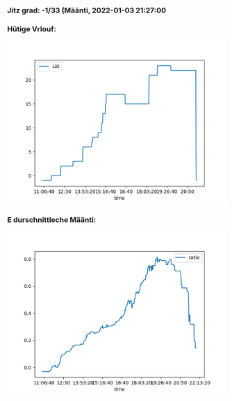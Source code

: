 ### Jitz grad: -1/33 (Määnti, 2022-01-03 21:27:00

### Hütige Vrlouf:
![Graph](Today.png)

### E durschnittleche Määnti:
![Graph](Määnti.png)